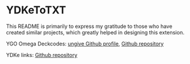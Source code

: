 # YDKeToTXT

This README is primarily to express my gratitude to those who have created similar projects, which greatly helped in designing this extension.

YGO Omega Deckcodes: [ungive Github profile](https://github.com/ungive/), [Github repository](https://github.com/ungive/omega-api-decks)

YDKe links: [Github repository](https://github.com/ProjectIgnis/ydke.js)
